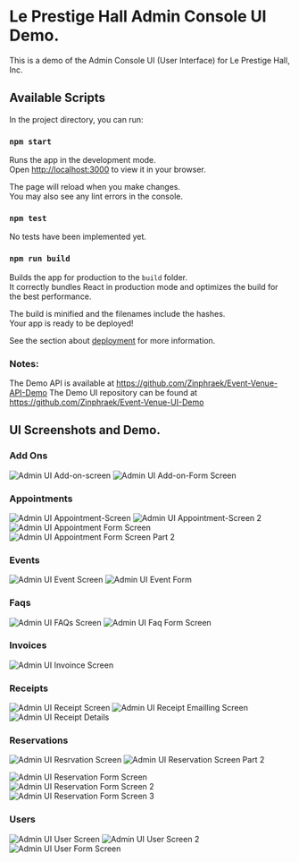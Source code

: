 # Le Prestige Hall Admin Console UI Demo.

This is a demo of the Admin Console UI (User Interface) for Le Prestige Hall, Inc.


## Available Scripts

In the project directory, you can run:

### `npm start`

Runs the app in the development mode.\
Open [http://localhost:3000](http://localhost:3000) to view it in your browser.

The page will reload when you make changes.\
You may also see any lint errors in the console.

### `npm test`

No tests have been implemented yet.

### `npm run build`

Builds the app for production to the `build` folder.\
It correctly bundles React in production mode and optimizes the build for the best performance.

The build is minified and the filenames include the hashes.\
Your app is ready to be deployed!

See the section about [deployment](https://facebook.github.io/create-react-app/docs/deployment) for more information.


### Notes:

The Demo API is available at https://github.com/Zinphraek/Event-Venue-API-Demo
The Demo UI repository can be found at https://github.com/Zinphraek/Event-Venue-UI-Demo


## UI Screenshots and Demo.

### Add Ons
![Admin UI Add-on-screen](https://github.com/Zinphraek/Event-Venue-Admin-UI-Demo/assets/89105588/5e249678-5fbb-4020-83d7-34f28d913ef3)
![Admin UI Add-on-Form Screen](https://github.com/Zinphraek/Event-Venue-Admin-UI-Demo/assets/89105588/f46c59d3-f227-4faa-a944-20fe6ee443e1)

### Appointments
![Admin UI Appointment-Screen](https://github.com/Zinphraek/Event-Venue-Admin-UI-Demo/assets/89105588/09af7817-6423-4c5f-82de-1519116b9406)
![Admin UI Appointment-Screen 2](https://github.com/Zinphraek/Event-Venue-Admin-UI-Demo/assets/89105588/9bf291df-09d4-436d-8ef0-4284e6b81242)
![Admin UI Appointment Form Screen](https://github.com/Zinphraek/Event-Venue-Admin-UI-Demo/assets/89105588/62003ec1-f669-45ab-a7e8-62f59c97a53d)
![Admin UI Appointment Form Screen Part 2](https://github.com/Zinphraek/Event-Venue-Admin-UI-Demo/assets/89105588/ac9ee9b1-bcb1-4d00-be01-369c2813a250)

### Events
![Admin UI Event Screen](https://github.com/Zinphraek/Event-Venue-Admin-UI-Demo/assets/89105588/760f4872-df39-4854-af37-de7578003dfd)
![Admin UI Event Form](https://github.com/Zinphraek/Event-Venue-Admin-UI-Demo/assets/89105588/1444aecf-3d87-40a6-a247-eaca67e871a1)

### Faqs
![Admin UI FAQs Screen](https://github.com/Zinphraek/Event-Venue-Admin-UI-Demo/assets/89105588/5f3b0e01-2c58-47c4-b676-7b46a8259c93)
![Admin UI Faq Form Screen](https://github.com/Zinphraek/Event-Venue-Admin-UI-Demo/assets/89105588/39c2e06b-c97c-4b8b-83f7-dec87f73b324)

### Invoices
![Admin UI Invoince Screen](https://github.com/Zinphraek/Event-Venue-Admin-UI-Demo/assets/89105588/ddb09ea0-4020-4fdd-82ff-032443c32c28)

### Receipts
![Admin UI Receipt Screen](https://github.com/Zinphraek/Event-Venue-Admin-UI-Demo/assets/89105588/fbd891bd-91b1-43ff-a540-b4f421d2220f)
![Admin UI Receipt Emailling Screen](https://github.com/Zinphraek/Event-Venue-Admin-UI-Demo/assets/89105588/de7a78d8-c18b-4267-ba0d-0ce625dff180)
![Admin UI Receipt Details](https://github.com/Zinphraek/Event-Venue-Admin-UI-Demo/assets/89105588/4f7b9db0-c67c-4828-93e5-87766ef9f16a)

### Reservations
![Admin UI Resrvation Screen](https://github.com/Zinphraek/Event-Venue-Admin-UI-Demo/assets/89105588/a0223891-751b-4457-b250-cd3c4319cd35)
![Admin UI Reservation Screen Part 2](https://github.com/Zinphraek/Event-Venue-Admin-UI-Demo/assets/89105588/691081c2-eb07-451e-864f-8470232a77e3)

![Admin UI Reservation Form Screen](https://github.com/Zinphraek/Event-Venue-Admin-UI-Demo/assets/89105588/d3a06f2d-6606-4e94-8d47-5b9186358a20)
![Admin UI Reservation Form Screen 2](https://github.com/Zinphraek/Event-Venue-Admin-UI-Demo/assets/89105588/38c46d8c-3751-4ea0-bffb-40d58c9d424c)
![Admin UI Reservation Form Screen 3](https://github.com/Zinphraek/Event-Venue-Admin-UI-Demo/assets/89105588/76151134-4ca1-4e4c-87c1-2b801746825e)

### Users
![Admin UI User Screen](https://github.com/Zinphraek/Event-Venue-Admin-UI-Demo/assets/89105588/a5f76a49-64a7-481b-84eb-9875b32926c0)
![Admin UI User Screen 2](https://github.com/Zinphraek/Event-Venue-Admin-UI-Demo/assets/89105588/b6f0d3bd-fdf7-491e-8c31-c42532146fb8)
![Admin UI User Form Screen](https://github.com/Zinphraek/Event-Venue-Admin-UI-Demo/assets/89105588/790b58b0-5920-42e9-885d-779fe5a57ef2)





